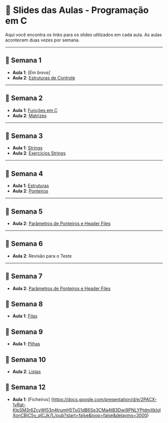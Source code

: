 # 📖 Slides das Aulas - Programação em C

Aqui você encontra os links para os slides utilizados em cada aula. As aulas acontecem duas vezes por semana.

---

## 📅 Semana 1

- **Aula 1**: _[Em breve]_  
- **Aula 2**: [Estruturas de Controle](https://docs.google.com/presentation/d/e/2PACX-1vTb-wrF9OgwdbKDCZ4F8syWgr9VYThlaDaT6CURIFcviQZhTsuFr8VQTKs8Y2Vkx3XvSCnuKpVO0p6Q/pub?start=false&loop=false&delayms=3000)

---

## 📅 Semana 2

- **Aula 1**: [Funções em C](https://docs.google.com/presentation/d/e/2PACX-1vTA1y2xD8RnvhRNV1OMjeiUbo0_IcBVgb4QSceBB9Nnr_wtUavWqcB6WgghP5m9Iw/pub?start=false&loop=false&delayms=3000)
- **Aula 2**: [Matrizes](https://docs.google.com/presentation/d/e/2PACX-1vSmGyb91D2cY3Bo72MvktBRj-Iht1SYceTjwZNVPMiT9cBoYrHIX-NMxlLXQNVbDg/pub?start=false&loop=false&delayms=3000)

---

## 📅 Semana 3

- **Aula 1**: [Strings](https://docs.google.com/presentation/d/e/2PACX-1vS08SAxQvRfHzgAmpVkfB4AHbBa6kbXr8EctGXA5Vj29EfctbiTjVgzfY9Ez6ytTQ/pub?start=false&loop=false&delayms=3000)  
- **Aula 2**: [Exercícios Strings](https://docs.google.com/presentation/d/e/2PACX-1vSCOHkQ2uKd8TFRCMRqRXgrOkSIJ8Fy0lCASGkV4S49dmj9ObQlCgUneFygqEU1_4sKSEKV8LWOu18K/pub?start=false&loop=false&delayms=3000)

---

## 📅 Semana 4

- **Aula 1**: [Estruturas](https://docs.google.com/presentation/d/e/2PACX-1vTqyyuXvBGeCJheWNnKaui1sUJdwNp6NgYMNpAJWLODYTMp6ZcGQmYMLuoQUHeSsLHTEpoJsAvRd1f_/pub?start=false&loop=false&delayms=3000)
- **Aula 2**: [Ponteiros](https://docs.google.com/presentation/d/e/2PACX-1vTjkMBYgWs-sFwIfQJDh2MX_2AbWYNr_nYqCRxtToWfy6N1hsHI9mRDtFXom0zdlg/pub?start=false&loop=false&delayms=3000)

---

## 📅 Semana 5

- **Aula 2**: [Parâmetros de Ponteiros e Header Files](https://docs.google.com/presentation/d/e/2PACX-1vTb9OOAuSql9ocSXdbCs5uRKIMkjTaz4G0PkYXqhQ0k4dRoGy6xUcNQQhfaOubtgw/pub?start=false&loop=false&delayms=3000)

---

## 📅 Semana 6

- **Aula 2**: Revisão para o Teste 


---

## 📅 Semana 7

- **Aula 2**: [Parâmetros de Ponteiros e Header Files](https://docs.google.com/presentation/d/e/2PACX-1vQQ6GWmfwUZ1bRHrWwV_V-8VfYa8s5NOVW39CcJMM8BUa6Xu-t68P1D9xQsGWqtPw/pub?start=false&loop=false&delayms=3000)


## 📅 Semana 8

- **Aula 1**: [Filas ](https://docs.google.com/presentation/d/e/2PACX-1vS34sInSReVr61BBJZu6frlHSpegnZFoX36xIX9YrB0zdzBguSm7ale1AiwPr8ny6x9QqEQ8B6NHYDw/pub?start=false&loop=false&delayms=3000)


## 📅 Semana 9

- **Aula 1**: [Pilhas](https://docs.google.com/presentation/d/e/2PACX-1vQ7zzKAZL5vBPZUFfkZ3Evof1eGHfR7O1SVClUEwsKj_6S9LvGECYg0_lRKz8ZhLJxQ1CnOxCpmgims/pub?start=false&loop=false&delayms=3000)

## 📅 Semana 10

- **Aula 2**: [Listas](https://docs.google.com/presentation/d/e/2PACX-1vTJDxN8YoV8K6OMpp9J_om76Cj01EZkvURC3s-IjB6bfGK8lr6Lu-hS_jzLQtElMrwiHGIyCYA-3FEA/pub?start=false&loop=false&delayms=3000)


## 📅 Semana 12

- **Aula 1**: 
[Ficheiros] (https://docs.google.com/presentation/d/e/2PACX-1vRat-KlpSM3r6ZcyWl53n4trumH5TsG1dB6Se3CMa4tB3Dwj9PNLYPtdmXkloIXonCBjC5v_qlCJk7L/pub?start=false&loop=false&delayms=3000)


<!-- 

## 📅 Template para Novas Semanas

```markdown
## 📅 Semana X

- **Aula 1**: [Nome do Tema](URL_DO_SLIDE)  
- **Aula 2**: [Nome do Tema](URL_DO_SLIDE)

-->
